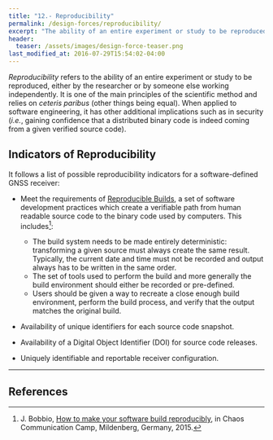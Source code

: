 ```yaml
---
title: "12.- Reproducibility"
permalink: /design-forces/reproducibility/
excerpt: "The ability of an entire experiment or study to be reproduced, either by the researcher or by someone else working independently."
header:
  teaser: /assets/images/design-force-teaser.png
last_modified_at: 2016-07-29T15:54:02-04:00
---
```


_Reproducibility_ refers to the ability of an entire experiment or study to be reproduced, either by the researcher or by someone else working independently. It is one of the main principles of the scientific method and relies on _ceteris paribus_ (other things being equal). When applied to software engineering, it has other additional implications such as in security (_i.e._, gaining confidence that a distributed binary code is indeed coming from a given verified source code).

## Indicators of Reproducibility

It follows a list of possible reproducibility indicators for a software-defined GNSS receiver:

* Meet the requirements of [Reproducible Builds](https://reproducible-builds.org), a set of software development practices which create a verifiable path from human readable source code to the binary code used by computers. This includes[^Bobbio15]:
  - The build system needs to be made entirely deterministic: transforming a given source must always create the same result. Typically, the current date and time must not be recorded and output always has to be written in the same order.
  - The set of tools used to perform the build and more generally the build environment should either be recorded or pre-defined.
  - Users should be given a way to recreate a close enough build environment, perform the build process, and verify that the output matches the original build.

* Availability of unique identifiers for each source code snapshot.
* Availability of a Digital Object Identifier (DOI) for source code releases.
* Uniquely identifiable and reportable receiver configuration.

-------



## References

[^Bobbio15]: J. Bobbio, [How to make your software build reproducibly](https://reproducible.alioth.debian.org/presentations/2015-08-13-CCCamp15.pdf), in Chaos Communication Camp, Mildenberg, Germany, 2015.
